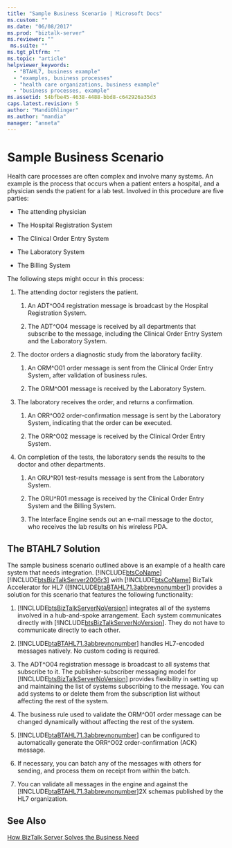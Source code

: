 ```yaml
---
title: "Sample Business Scenario | Microsoft Docs"
ms.custom: ""
ms.date: "06/08/2017"
ms.prod: "biztalk-server"
ms.reviewer: ""
 ms.suite: ""
ms.tgt_pltfrm: ""
ms.topic: "article"
helpviewer_keywords: 
  - "BTAHL7, business example"
  - "examples, business processes"
  - "health care organizations, business example"
  - "business processes, example"
ms.assetid: 54bfbe45-4638-4488-bbd8-c642926a35d3
caps.latest.revision: 5
author: "MandiOhlinger"
ms.author: "mandia"
manager: "anneta"
---
```

# Sample Business Scenario
Health care processes are often complex and involve many systems. An example is the process that occurs when a patient enters a hospital, and a physician sends the patient for a lab test. Involved in this procedure are five parties:  
  
-   The attending physician  
  
-   The Hospital Registration System  
  
-   The Clinical Order Entry System  
  
-   The Laboratory System  
  
-   The Billing System  
  
 The following steps might occur in this process:  
  
1.  The attending doctor registers the patient.  
  
    1.  An ADT^O04 registration message is broadcast by the Hospital Registration System.  
  
    2.  The ADT^O04 message is received by all departments that subscribe to the message, including the Clinical Order Entry System and the Laboratory System.  
  
2.  The doctor orders a diagnostic study from the laboratory facility.  
  
    1.  An ORM^O01 order message is sent from the Clinical Order Entry System, after validation of business rules.  
  
    2.  The ORM^O01 message is received by the Laboratory System.  
  
3.  The laboratory receives the order, and returns a confirmation.  
  
    1.  An ORR^O02 order-confirmation message is sent by the Laboratory System, indicating that the order can be executed.  
  
    2.  The ORR^O02 message is received by the Clinical Order Entry System.  
  
4.  On completion of the tests, the laboratory sends the results to the doctor and other departments.  
  
    1.  An ORU^R01 test-results message is sent from the Laboratory System.  
  
    2.  The ORU^R01 message is received by the Clinical Order Entry System and the Billing System.  
  
    3.  The Interface Engine sends out an e-mail message to the doctor, who receives the lab results on his wireless PDA.  
  
## The BTAHL7 Solution  
 The sample business scenario outlined above is an example of a health care system that needs integration. [!INCLUDE[btsCoName](../../includes/btsconame-md.md)][!INCLUDE[btsBizTalkServer2006r3](../../includes/btsbiztalkserver2006r3-md.md)] with [!INCLUDE[btsCoName](../../includes/btsconame-md.md)] BizTalk Accelerator for HL7 ([!INCLUDE[btaBTAHL71.3abbrevnonumber](../../includes/btabtahl71-3abbrevnonumber-md.md)]) provides a solution for this scenario that features the following functionality:  
  
1.  [!INCLUDE[btsBizTalkServerNoVersion](../../includes/btsbiztalkservernoversion-md.md)] integrates all of the systems involved in a hub-and-spoke arrangement. Each system communicates directly with [!INCLUDE[btsBizTalkServerNoVersion](../../includes/btsbiztalkservernoversion-md.md)]. They do not have to communicate directly to each other.  
  
2.  [!INCLUDE[btaBTAHL71.3abbrevnonumber](../../includes/btabtahl71-3abbrevnonumber-md.md)] handles HL7-encoded messages natively. No custom coding is required.  
  
3.  The ADT^O04 registration message is broadcast to all systems that subscribe to it. The publisher-subscriber messaging model for [!INCLUDE[btsBizTalkServerNoVersion](../../includes/btsbiztalkservernoversion-md.md)] provides flexibility in setting up and maintaining the list of systems subscribing to the message. You can add systems to or delete them from the subscription list without affecting the rest of the system.  
  
4.  The business rule used to validate the ORM^O01 order message can be changed dynamically without affecting the rest of the system.  
  
5.  [!INCLUDE[btaBTAHL71.3abbrevnonumber](../../includes/btabtahl71-3abbrevnonumber-md.md)] can be configured to automatically generate the ORR^O02 order-confirmation (ACK) message.  
  
6.  If necessary, you can batch any of the messages with others for sending, and process them on receipt from within the batch.  
  
7.  You can validate all messages in the engine and against the [!INCLUDE[btaBTAHL71.3abbrevnonumber](../../includes/btabtahl71-3abbrevnonumber-md.md)]2X schemas published by the HL7 organization.  
  
## See Also  
 [How BizTalk Server Solves the Business Need](../../adapters-and-accelerators/accelerator-hl7/how-biztalk-server-solves-the-business-need2.md)
